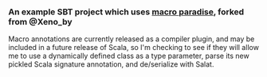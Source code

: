 ### An example SBT project which uses [macro paradise](http://docs.scala-lang.org/overviews/macros/paradise.html), forked from @Xeno_by

Macro annotations are currently released as a compiler plugin, and may be included in a future release of Scala, so I'm checking to see if they will allow me to use a dynamically defined class as a type parameter, parse its new pickled Scala signature annotation, and de/serialize with Salat.  
